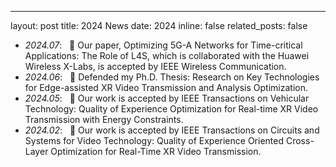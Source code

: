 ---
layout: post
title: 2024 News
date: 2024
inline: false
related_posts: false

- *2024.07*: &nbsp; 🎉 Our paper, Optimizing 5G-A Networks for Time-critical Applications: The Role of L4S, which is collaborated with the Huawei Wireless X-Labs, is accepted by IEEE Wireless Communication.
- *2024.06*: &nbsp; 🎉 Defended my Ph.D. Thesis: Research on Key Technologies for Edge-assisted XR Video Transmission and Analysis Optimization.
- *2024.05*: &nbsp; 🎉 Our work is accepted by IEEE Transactions on Vehicular Technology: Quality of Experience Optimization for Real-time XR Video Transmission with Energy Constraints.
- *2024.02*: &nbsp; 🎉 Our work is accepted by IEEE Transactions on Circuits and Systems for Video Technology: Quality of Experience Oriented Cross-Layer Optimization for Real-Time XR Video Transmission. 
